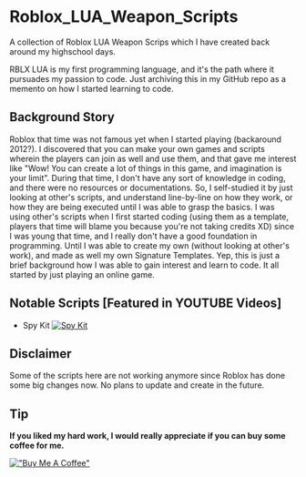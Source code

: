 # Roblox_LUA_Weapon_Scripts
A collection of Roblox LUA Weapon Scrips which I have created back around my highschool days.

RBLX LUA is my first programming language, and it's the path where it pursuades my passion to code. Just archiving this in my GitHub repo as a memento on how I started learning to code.

## Background Story
Roblox that time was not famous yet when I started playing (backaround 2012?). I discovered that you can make your own games and scripts wherein the players can join as well and use them, and that gave me interest like "Wow! You can create a lot of things in this game, and imagination is your limit". During that time, I don't have any sort of knowledge in coding, and there were no resources or documentations. So, I self-studied it by just looking at other's scripts, and understand line-by-line on how they work, or how they are being executed until I was able to grasp the basics. I was using other's scripts when I first started coding (using them as a template, players that time will blame you because you're not taking credits XD) since I was young that time, and I really don't have a good foundation in programming. Until I was able to create my own (without looking at other's work), and made as well my own Signature Templates. Yep, this is just a brief background how I was able to gain interest and learn to code. It all started by just playing an online game.

## Notable Scripts [Featured in YOUTUBE Videos]

* Spy Kit
[![Spy Kit](https://i.ytimg.com/vi/-P2SNnPOb1E/hq720.jpg?sqp=-oaymwEcCOgCEMoBSFXyq4qpAw4IARUAAIhCGAFwAcABBg==&rs=AOn4CLBJ7-lM08QPTe2BmpvaILiLflzTuA)](https://www.youtube.com/watch?v=-P2SNnPOb1E&pp=ygUKbHVpc3BhbWJpZA%3D%3D)


## Disclaimer
Some of the scripts here are not working anymore since Roblox has done some big changes now. No plans to update and create in the future.

## Tip
**If you liked my hard work, I would really appreciate if you can buy some coffee for me.**

[!["Buy Me A Coffee"](https://www.buymeacoffee.com/assets/img/custom_images/orange_img.png)](https://www.buymeacoffee.com/frosteen)